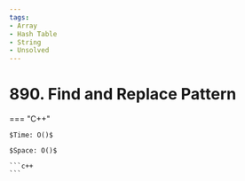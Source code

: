 ```yaml
---
tags:
- Array
- Hash Table
- String
- Unsolved
---
```



# 890. Find and Replace Pattern

=== "C++"

    $Time: O()$

    $Space: O()$

    ```c++
    ```